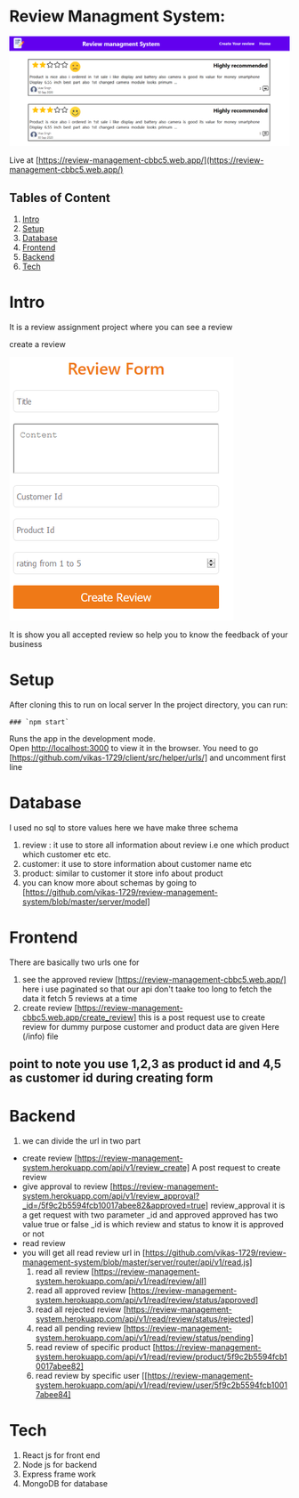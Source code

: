  # Review Managment System:
 ![alt text](https://github.com/vikas-1729/review-management-system/blob/master/screenshots/img1.png)



Live at [https://review-management-cbbc5.web.app/](https://review-management-cbbc5.web.app/)


## Tables of Content
  
 1. [Intro](https://github.com/vikas-1729/review-management-system#Intro) 
 2. [Setup](https://github.com/vikas-1729/review-management-system#Setup)
 3. [Database](https://github.com/vikas-1729/review-management-system#Database)
 4. [Frontend](https://github.com/vikas-1729/review-management-system#Frontend)
 5. [Backend](https://github.com/vikas-1729/review-management-system#Backend)
 5. [Tech](https://github.com/vikas-1729/review-management-system#Tech)



# Intro
  
  It is a review assignment project where you can see a review
  
  create a review 
  
 ![alt text](https://github.com/vikas-1729/review-management-system/blob/master/screenshots/img3.png)
  
  
  It is show you all accepted review so help you to know the feedback of your business
  
  
  # Setup
  
   After cloning this to run on local server In the project directory, you can run:

    ### `npm start`

  Runs the app in the development mode.\
  Open [http://localhost:3000](http://localhost:3000) to view it in the browser.
  You need to go [https://github.com/vikas-1729/client/src/helper/urls/] and  uncomment first line
  
  # Database
  I used no sql to store values here we have make three schema 
  
  1. review : it use to store all information about review i.e one which product which customer etc etc.
  2. customer: it use to store information about customer name etc
  3. product: similar to customer it store info about product
  4. you can know more about schemas by going to [https://github.com/vikas-1729/review-management-system/blob/master/server/model]
  
  # Frontend
   
   There are basically two urls one for 
   1. see the approved review [https://review-management-cbbc5.web.app/] here i use paginated so that our api don't taake too long to fetch the data it fetch 5 reviews at a time
   2. create review [https://review-management-cbbc5.web.app/create_review] this is a post request use to create review for dummy purpose customer and product data are given Here (/info) file
   ## point to note you use 1,2,3 as product id and 4,5 as customer id during creating form
   
   # Backend
   
   1. we can divide the url in two part 
   * create review [https://review-management-system.herokuapp.com/api/v1/review_create] A post request to create review  
   * give approval to review [https://review-management-system.herokuapp.com/api/v1/review_approval?_id=/5f9c2b5594fcb10017abee82&approved=true] review_approval it is a get request with two parameter _id and approved approved has two value true or false   _id is    which review and status to know it is approved or not  
   * read review 
   * you will get all read review url in [https://github.com/vikas-1729/review-management-system/blob/master/server/router/api/v1/read.js] 
     1. read all review [https://review-management-system.herokuapp.com/api/v1/read/review/all]
     2. read all approved review [https://review-management-system.herokuapp.com/api/v1/read/review/status/approved]
     3. read all rejected review [https://review-management-system.herokuapp.com/api/v1/read/review/status/rejected]
     4. read all pending review [https://review-management-system.herokuapp.com/api/v1/read/review/status/pending]
     5. read review of specific product [https://review-management-system.herokuapp.com/api/v1/read/review/product/5f9c2b5594fcb10017abee82]
     6. read review by specific user [[https://review-management-system.herokuapp.com/api/v1/read/review/user/5f9c2b5594fcb10017abee84]
     
   
   # Tech
   
   1. React js for front end
   2. Node js for backend
   3. Express frame work
   4. MongoDB for database
  
  
  
  
  

  
  
  
  





